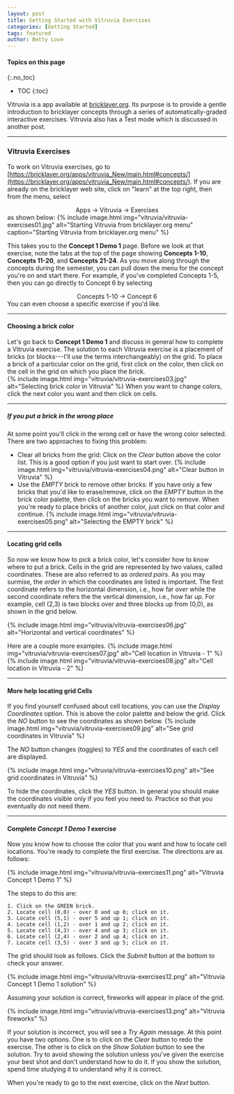 ```yaml
---
layout: post
title: Getting Started with Vitruvia Exercises
categories: [Getting Started]
tags: featured
author: Betty Love
---
```


#### Topics on this page
{:.no_toc}
* TOC
{:toc}

Vitruvia is a app available at [bricklayer.org](https://bricklayer.org/apps/vitruvia_New/main.html#concepts/). Its purpose is to provide a gentle introduction to bricklayer concepts through a series of automatically-graded interactive exercises.  Vitruvia also has a Test mode which is discussed in another post.

***

### Vitruvia Exercises

To work on Vitruvia exercises, go to [https://bricklayer.org/apps/vitruvia_New/main.html#concepts/](https://bricklayer.org/apps/vitruvia_New/main.html#concepts/).  If you are already on the bricklayer web site, click on "learn" at the top right, then from the menu, select
<center> Apps -> Vitruvia -> Exercises </center>
as shown below:
{% include image.html img="vitruvia/vitruvia-exercises01.jpg"  alt="Starting Vitruvia from bricklayer.org menu" caption="Starting Vitruvia from bricklayer.org menu" %}

This takes you to the **Concept 1 Demo 1** page. Before we look at that exercise, note the tabs at the top of the page showing **Concepts 1-10**, **Concepts 11-20**, and **Concepts 21-24**.  As you move along through the concepts during the semester, you can pull down the menu for the concept you're on and start there. For example, if you've completed Concepts 1-5, then you can go directly to Concept 6 by selecting
<center> Concepts 1-10 -> Concept 6 </center>
You can even choose a specific exercise if you'd like.

***

#### Choosing a brick color

Let's go back to **Concept 1 Demo 1** and discuss in general how to complete a Vitruvia exercise. The solution to each Vitruvia exercise is a placement of bricks (or blocks---I'll use the terms interchangeably) on the grid. To place a brick of a particular color on the grid, first click on the color, then click on the cell in the grid on which you place the brick.  
{% include image.html img="vitruvia/vitruvia-exercises03.jpg"  alt="Selecting brick color in Vitruvia"  %}
When you want to change colors, click the next color you want and then click on cells.

***

##### If you put a brick in the wrong place

At some point you'll click in the wrong cell or have the wrong color selected. There are two approaches to fixing this problem:
   - Clear all bricks from the grid: Click on the _Clear_ button above the color list. This is a good option if you just want to start over.
   {% include image.html img="vitruvia/vitruvia-exercises04.png"  alt="Clear button in Vitruvia"  %}
   - Use the _EMPTY_ brick to remove other bricks: If you have only a few bricks that you'd like to erase/remove, click on the _EMPTY_ button in the brick color palette, then click on the bricks you want to remove.  When you're ready to place bricks of another color, just click on that color and continue.
   {% include image.html img="vitruvia/vitruvia-exercises05.png"  alt="Selecting the EMPTY brick"  %}

***

#### Locating grid cells

So now we know how to pick a brick color, let's consider how to know where to put a brick.
Cells in the grid are represented by two values, called coordinates.  These are also referred to as _ordered pairs_. As you may surmise, the _order_ in which the coordinates are listed is important. The first coordinate refers to the horizontal dimension, i.e., how far _over_ while the second coordinate refers the the vertical dimension, i.e., how far _up_.  For example, cell (2,3) is two blocks over and three blocks up from (0,0), as shown in the grid below.


{% include image.html img="vitruvia/vitruvia-exercises06.jpg"  alt="Horizontal and vertical coordinates"  %}

Here are a couple more examples.
{% include image.html img="vitruvia/vitruvia-exercises07.jpg"  alt="Cell location in Vitruvia - 1"  %}
{% include image.html img="vitruvia/vitruvia-exercises08.jpg"  alt="Cell location in Vitruvia - 2"  %}

***

#### More help locating grid Cells

If you find yourself confused about cell locations, you can use the _Display Coordinates_ option. This is above the color palette and below the grid. Click the _NO_ button to see the coordinates as shown below.
{% include image.html img="vitruvia/vitruvia-exercises09.jpg"  alt="See grid coordinates in Vitruvia"  %}

The _NO_ button changes (toggles) to _YES_ and the coordinates of each cell are displayed.

{% include image.html img="vitruvia/vitruvia-exercises10.png"  alt="See grid coordinates in Vitruvia"  %}

To hide the coordinates, click the _YES_ button. In general you should make the coordinates visible only if you feel you need to. Practice so that you eventually do not need them.

***

#### Complete *Concept 1 Demo 1* exercise

Now you know how to choose the color that you want and how to locate cell locations.  You're ready to complete the first exercise. The directions are as follows:

{% include image.html img="vitruvia/vitruvia-exercises11.png"  alt="Vitruvia Concept 1 Demo 1"  %}

The steps to do this are:

    1. Click on the GREEN brick.
    2. Locate cell (0,0) - over 0 and up 0; click on it.
    3. Locate cell (5,1) - over 5 and up 1; click on it.
    4. Locate cell (1,2) - over 1 and up 2; click on it.
    5. Locate cell (4,3) - over 4 and up 3; click on it.
    6. Locate cell (2,4) - over 2 and up 4; click on it.
    7. Locate cell (3,5) - over 3 and up 5; click on it.   

The grid should look as follows. Click the _Submit_ button at the bottom to check your answer.

{% include image.html img="vitruvia/vitruvia-exercises12.png"  alt="Vitruvia Concept 1 Demo 1 solution"  %}

Assuming your solution is correct, fireworks will appear in place of the grid.

{% include image.html img="vitruvia/vitruvia-exercises13.png"  alt="Vitruvia fireworks"  %}

If your solution is incorrect, you will see a _Try Again_ message. At this point you have two options.  One is to click on the _Clear_ button to redo the exercise.  The other is to click on the _Show Solution_ button to see the solution.  Try to avoid showing the solution unless you've given the exercise your best shot and don't understand how to do it.  If you show the solution, spend time studying it to understand why it is correct.

When you're ready to go to the next exercise, click on the _Next_ button.
